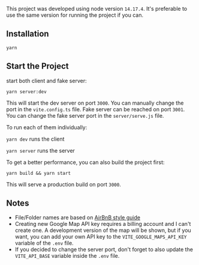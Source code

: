 This project was developed using node version `14.17.4`. It's preferable to use the same version for running the project if you can.

## Installation

`yarn`

## Start the Project

start both client and fake server:

`yarn server:dev`

This will start the dev server on port `3000`. You can manually change the port in the `vite.config.ts` file.
Fake server can be reached on port `3001`. You can change the fake server port in the `server/serve.js` file.

To run each of them individually:

`yarn dev` runs the client

`yarn server` runs the server

To get a better performance, you can also build the project first:

`yarn build && yarn start`

This will serve a production build on port `3000`.

## Notes

- File/Folder names are based on [AirBnB style guide](https://github.com/airbnb/javascript/tree/master/react#naming) 
- Creating new Google Map API key requires a billing account and I can't create one. A development version of the map will be shown, but if you want, you can add your own API key to the `VITE_GOOGLE_MAPS_API_KEY` variable of the `.env` file.
- If you decided to change the server port, don't forget to also update the `VITE_API_BASE` variable inside the `.env` file. 
